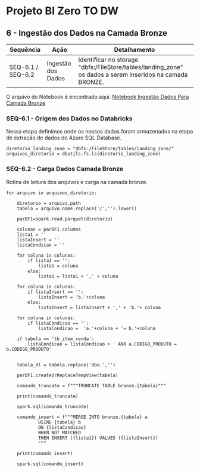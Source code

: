 # Projeto BI Zero TO DW

## 6 - Ingestão dos Dados na Camada Bronze


|Sequência|Ação|Detalhamento
|---|---|---|
|SEQ-6.1 / SEQ-6.2|Ingestão dos Dados|Identificar no storage "dbfs:/FileStore/tables/landing_zone" os dados a serem inseridos na camada BRONZE.|

O arquivo do Notebook é encontrado aqui. [Notebook Ingestão Dados Para Camada Bronze](https://github.com/dbaassists/Projeto_BI_Zero_TO_DW/blob/main/02_NOTEBOOK/02_ingestao_camada_bronze.ipynb)

### SEQ-6.1 - Origem dos Dados no Databricks 

Nessa etapa definimos onde os nossos dados foram armazenados na etapa de extração de dados do Azure SQL Database.

```
diretorio_landing_zone = "dbfs:/FileStore/tables/landing_zone/"
arquivos_diretorio = dbutils.fs.ls(diretorio_landing_zone)
```

### SEQ-6.2 - Carga Dados Camada Bronze

Rotina de leitura dos arquivos e carga na camada bronze.

```
for arquivo in arquivos_diretorio:

    diretorio = arquivo.path
    tabela = arquivo.name.replace('/','').lower()

    parDF1=spark.read.parquet(diretorio)

    colunas = parDF1.columns
    lista1 = ''
    listaInsert = ''
    listaCondicao = ''

    for coluna in colunas:
        if lista1 == '':
            lista1 = coluna
        else:
            lista1 = lista1 + ',' + coluna

    for coluna in colunas:
        if listaInsert == '':
            listaInsert = 'b.'+coluna
        else:
            listaInsert = listaInsert + ',' + 'b.'+ coluna

    for coluna in colunas:
        if listaCondicao == '':
            listaCondicao =  'a.'+coluna + '= b.'+coluna

    if tabela == 'tb_item_venda':
        listaCondicao = listaCondicao + ' AND a.CODIGO_PRODUTO = b.CODIGO_PRODUTO'


    tabela_dl = tabela.replace('dbo.','')

    parDF1.createOrReplaceTempView(tabela)

    comando_truncate = f"""TRUNCATE TABLE bronze.{tabela}"""

    print(comando_truncate)

    spark.sql(comando_truncate)

    comando_insert = f"""MERGE INTO bronze.{tabela} a
            USING {tabela} b
            ON {listaCondicao}
            WHEN NOT MATCHED
            THEN INSERT ({lista1}) VALUES ({listaInsert})
            """

    print(comando_insert)

    spark.sql(comando_insert)
```